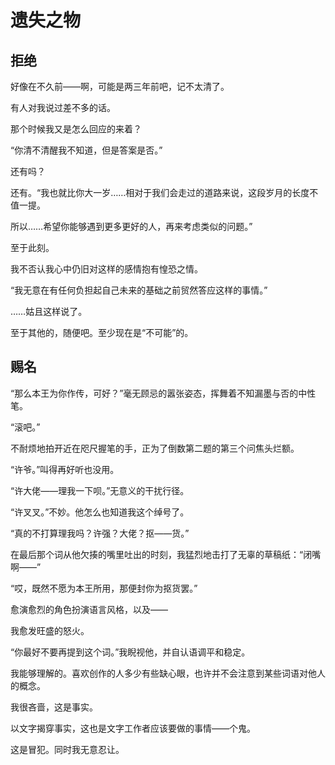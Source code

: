 # 遗失之物

## 拒绝

好像在不久前——啊，可能是两三年前吧，记不太清了。

有人对我说过差不多的话。

那个时候我又是怎么回应的来着？

“你清不清醒我不知道，但是答案是否。”

还有吗？

还有。“我也就比你大一岁……相对于我们会走过的道路来说，这段岁月的长度不值一提。

所以……希望你能够遇到更多更好的人，再来考虑类似的问题。”

至于此刻。

我不否认我心中仍旧对这样的感情抱有惶恐之情。

“我无意在有任何负担起自己未来的基础之前贸然答应这样的事情。”

……姑且这样说了。

至于其他的，随便吧。至少现在是“不可能”的。

## 赐名

“那么本王为你作传，可好？”毫无顾忌的嚣张姿态，挥舞着不知漏墨与否的中性笔。

“滚吧。”

不耐烦地拍开近在咫尺握笔的手，正为了倒数第二题的第三个问焦头烂额。

“许爷。”叫得再好听也没用。

“许大佬——理我一下呗。”无意义的干扰行径。

“许叉叉。”不妙。他怎么也知道我这个绰号了。

“真的不打算理我吗？许强？大佬？抠——货。”

在最后那个词从他欠揍的嘴里吐出的时刻，我猛烈地击打了无辜的草稿纸：“闭嘴啊——”

“哎，既然不愿为本王所用，那便封你为抠货罢。”

愈演愈烈的角色扮演语言风格，以及——

我愈发旺盛的怒火。

“你最好不要再提到这个词。”我睨视他，并自认语调平和稳定。

我能够理解的。喜欢创作的人多少有些缺心眼，也许并不会注意到某些词语对他人的概念。

我很吝啬，这是事实。

以文字揭穿事实，这也是文字工作者应该要做的事情——个鬼。

这是冒犯。同时我无意忍让。
